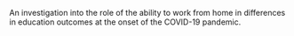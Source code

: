 An investigation into the role of the ability to work from home in differences in
education outcomes at the onset of the COVID-19 pandemic.
